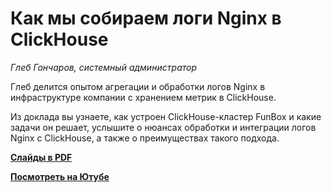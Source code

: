 # Как мы собираем логи Nginx в ClickHouse

_Глеб Гончаров, системный администратор_

Глеб делится опытом агрегации и обработки логов Nginx в инфраструктуре компании с хранением метрик в ClickHouse.

Из доклада вы узнаете, как устроен ClickHouse-кластер FunBox и какие задачи он решает, услышите о нюансах обработки и интеграции логов Nginx с ClickHouse, а также о преимуществах такого подхода.


**[Слайды в PDF](nginx-logging-with-clickhouse.pdf)**

**[Посмотреть на Ютубе](https://www.youtube.com/watch?v=5YL1JwO8yQQ)**
